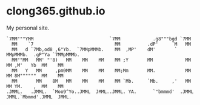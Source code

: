 clong365.github.io
==================

My personal site.



    `7MM"""YMM                            `7MM            .g8"""bgd `7MM                           
      MM    `7                              MM          .dP'     `M   MM                           
      MM   d `7Mb,od8 ,6"Yb.  `7MMpMMMb.    MM  ,MP'    dM'       `   MMpMMMb.  .gP"Ya `7MMpMMMb.  
      MM""MM   MM' "'8)   MM    MM    MM    MM ;Y       MM            MM    MM ,M'   Yb  MM    MM  
      MM   Y   MM     ,pm9MM    MM    MM    MM;Mm       MM.           MM    MM 8M""""""  MM    MM  
      MM       MM    8M   MM    MM    MM    MM `Mb.     `Mb.     ,'   MM    MM YM.    ,  MM    MM  
    .JMML.   .JMML.  `Moo9^Yo..JMML  JMML..JMML. YA.      `"bmmmd'  .JMML  JMML.`Mbmmd'.JMML  JMML.
